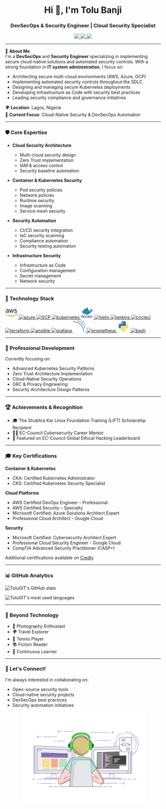 <h1 align="center">Hi 👋, I'm Tolu Banji</h1>
<h3 align="center">DevSecOps & Security Engineer | Cloud Security Specialist</h3>

<div align="center">
  <a href="mailto:toluwanimibanji@gmail.com">
    <img src="https://img.shields.io/badge/Email-toluwanimibanji%40gmail.com-red?style=flat-square&logo=gmail" />
  </a>
  <a href="https://www.linkedin.com/in/toluwanimi-e-banji-idowu-161589190">
    <img src="https://img.shields.io/badge/LinkedIn-Toluwanimi%20Banji--Idowu-blue?style=flat-square&logo=linkedin" />
  </a>
  <a href="https://medium.com/@tolubanji">
    <img src="https://img.shields.io/badge/Medium-Tolu%20Banji-black?style=flat-square&logo=medium" />
  </a>
</div>

---

🌟 **About Me**  
I'm a **DevSecOps** and **Security Engineer** specializing in implementing secure cloud-native solutions and automated security controls. With a strong foundation in **IT system administration**, I focus on:
- Architecting secure multi-cloud environments (AWS, Azure, GCP)
- Implementing automated security controls throughout the SDLC
- Designing and managing secure Kubernetes deployments
- Developing Infrastructure as Code with security best practices
- Leading security compliance and governance initiatives

🌍 **Location**: Lagos, Nigeria  
💼 **Current Focus**: Cloud-Native Security & DevSecOps Automation

---

<h3 align="left">🛡️ Core Expertise</h3>

- **Cloud Security Architecture**
  - Multi-cloud security design
  - Zero Trust implementation
  - IAM & access control
  - Security baseline automation

- **Container & Kubernetes Security**
  - Pod security policies
  - Network policies
  - Runtime security
  - Image scanning
  - Service mesh security

- **Security Automation**
  - CI/CD security integration
  - IaC security scanning
  - Compliance automation
  - Security testing automation

- **Infrastructure Security**
  - Infrastructure as Code
  - Configuration management
  - Secret management
  - Network security

---

<h3 align="left">🔧 Technology Stack</h3>
<p align="left"> 
  <!-- Cloud Platforms -->
  <a href="https://aws.amazon.com" target="_blank" rel="noreferrer"> 
    <img src="https://raw.githubusercontent.com/devicons/devicon/master/icons/amazonwebservices/amazonwebservices-original-wordmark.svg" alt="aws" width="40" height="40"/> 
  </a> 
  <a href="https://azure.microsoft.com/en-in/" target="_blank" rel="noreferrer"> 
    <img src="https://www.vectorlogo.zone/logos/microsoft_azure/microsoft_azure-icon.svg" alt="azure" width="40" height="40"/> 
  </a>
  <a href="https://cloud.google.com/" target="_blank" rel="noreferrer"> 
    <img src="https://www.vectorlogo.zone/logos/google_cloud/google_cloud-icon.svg" alt="GCP" width="40" height="40"/> 
  </a>
  
  <!-- Container & Orchestration -->
  <a href="https://kubernetes.io/" target="_blank" rel="noreferrer"> 
    <img src="https://www.vectorlogo.zone/logos/kubernetes/kubernetes-icon.svg" alt="kubernetes" width="40" height="40"/> 
  </a>
  <a href="https://www.docker.com/" target="_blank" rel="noreferrer"> 
    <img src="https://raw.githubusercontent.com/devicons/devicon/master/icons/docker/docker-original-wordmark.svg" alt="docker" width="40" height="40"/> 
  </a>
  <a href="https://www.helm.sh/" target="_blank" rel="noreferrer"> 
    <img src="https://www.vectorlogo.zone/logos/helmsh/helmsh-icon.svg" alt="helm" width="40" height="40"/> 
  </a>
  
  <!-- CI/CD & IaC -->
  <a href="https://www.jenkins.io" target="_blank" rel="noreferrer"> 
    <img src="https://www.vectorlogo.zone/logos/jenkins/jenkins-icon.svg" alt="jenkins" width="40" height="40"/> 
  </a>
  <a href="https://circleci.com" target="_blank" rel="noreferrer"> 
    <img src="https://www.vectorlogo.zone/logos/circleci/circleci-icon.svg" alt="circleci" width="40" height="40"/> 
  </a>
  <a href="https://www.terraform.io/" target="_blank" rel="noreferrer"> 
    <img src="https://www.vectorlogo.zone/logos/terraformio/terraformio-icon.svg" alt="terraform" width="40" height="40"/> 
  </a>
  <a href="https://www.ansible.com/" target="_blank" rel="noreferrer"> 
    <img src="https://www.vectorlogo.zone/logos/ansible/ansible-icon.svg" alt="ansible" width="40" height="40"/> 
  </a>
  
  <!-- Monitoring & Security -->
  <a href="https://grafana.com" target="_blank" rel="noreferrer"> 
    <img src="https://www.vectorlogo.zone/logos/grafana/grafana-icon.svg" alt="grafana" width="40" height="40"/> 
  </a>
  <a href="https://www.sonarqube.org/" target="_blank" rel="noreferrer"> 
    <img src="https://raw.githubusercontent.com/devicons/devicon/master/icons/sonarqube/sonarqube-original.svg" alt="sonarqube" width="40" height="40"/> 
  </a>
  <a href="https://www.prometheus.io/" target="_blank" rel="noreferrer"> 
    <img src="https://www.vectorlogo.zone/logos/prometheusio/prometheusio-icon.svg" alt="prometheus" width="40" height="40"/> 
  </a>
  
  <!-- Programming -->
  <a href="https://www.python.org" target="_blank" rel="noreferrer"> 
    <img src="https://raw.githubusercontent.com/devicons/devicon/master/icons/python/python-original.svg" alt="python" width="40" height="40"/> 
  </a>
  <a href="https://www.gnu.org/software/bash/" target="_blank" rel="noreferrer"> 
    <img src="https://www.vectorlogo.zone/logos/gnu_bash/gnu_bash-icon.svg" alt="bash" width="40" height="40"/> 
  </a>
</p>

---

<h3 align="left">🌱 Professional Development</h3>

Currently focusing on:
- Advanced Kubernetes Security Patterns
- Zero Trust Architecture Implementation
- Cloud-Native Security Operations
- GRC & Privacy Engineering
- Security Architecture Design Patterns

---

<h3 align="left">🏆 Achievements & Recognition</h3>

- 🎓 The Shubhra Kar Linux Foundation Training (LiFT) Scholarship Recipient
- 👨‍🏫 EC-Council Cybersecurity Career Mentor
- 🎯 Featured on EC-Council Global Ethical Hacking Leaderboard

---

<h3 align="left">🎓 Key Certifications</h3>

**Container & Kubernetes**
- CKA: Certified Kubernetes Administrator
- CKS: Certified Kubernetes Security Specialist

**Cloud Platforms**
- AWS Certified DevOps Engineer – Professional
- AWS Certified Security – Specialty
- Microsoft Certified: Azure Solutions Architect Expert
- Professional Cloud Architect - Google Cloud

**Security**
- Microsoft Certified: Cybersecurity Architect Expert
- Professional Cloud Security Engineer - Google Cloud
- CompTIA Advanced Security Practitioner (CASP+)

Additional certifications available on [Credly](https://www.credly.com/users/toluwanimi-banji-idowu)

---

<h3 align="left">📊 GitHub Analytics</h3>

<p align="left">
<img src="https://github-readme-stats.vercel.app/api?username=ToluGIT&show_icons=true&theme=radical" alt="ToluGIT's GitHub stats"/>
</p>

<p align="left">
<img src="https://github-readme-stats.vercel.app/api/top-langs?username=ToluGIT&show_icons=true&locale=en&layout=compact" alt="ToluGIT's most used languages"/>
</p>

---

<h3 align="left">🎯 Beyond Technology</h3>

- 📸 Photography Enthusiast
- 🌍 Travel Explorer
- 🎾 Tennis Player
- 📚 Fiction Reader
- 🎯 Continuous Learner

---

<h3 align="left">🤝 Let's Connect!</h3>

I'm always interested in collaborating on:
- Open-source security tools
- Cloud-native security projects
- DevSecOps best practices
- Security automation initiatives

<div align="center">
<img align="center" alt="Coding" width="400" src="https://raw.githubusercontent.com/devSouvik/devSouvik/master/gif3.gif">
</div>
